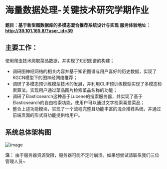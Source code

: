 # 海量数据处理-关键技术研究学期作业
**题目：基于新型图数据库的多模态混合推荐系统设计与实现**
**服务体验地址：http://39.101.165.8/?user_id=39**

## 主要工作：
使用爬虫技术爬取菜品数据，并实现了知识图谱的构建；
* 调研图神经网络的相关内容并基于知识图谱与用户喜好的历史数据，实现了KGCN模型下的图神经网络推荐；
* 调研了多模态预训练模型技术的发展，并利用CLIP预训练模型实现了多模态检索算法，实现用户通过菜品图片检索菜品名称的功能；
* 调研了Elasticsearch这种基于Lucene的搜索服务器，并实现了基于Elasticsearch的自由检索功能，使用户可以通过文字检索喜爱菜品；
* 整合上述功能模块，实现了一个流程完整且功能丰富的混合推荐系统，并通过前端页面的形式将功能提供给用户。


## 系统总体架构图
![image](https://user-images.githubusercontent.com/27618123/148710947-c45eae2f-89f7-4745-99a6-cfdcc6e0ddc1.png)

**注：**
由于服务器资源受限，服务器可能不定时崩溃。如果想尝试请联系我们三位管理人员~
